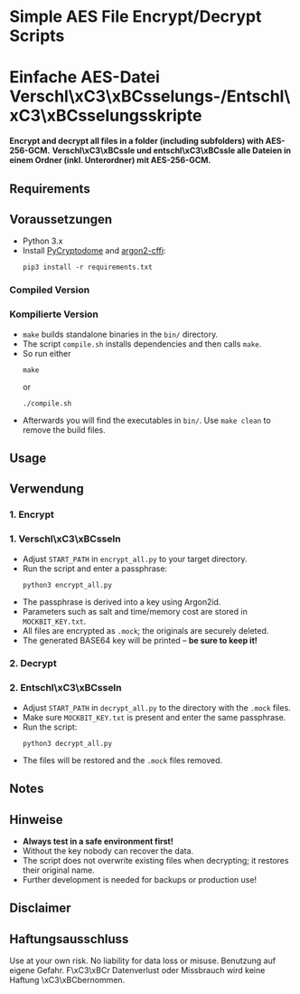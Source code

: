 # Simple AES File Encrypt/Decrypt Scripts
# Einfache AES-Datei Verschl\xC3\xBCsselungs-/Entschl\xC3\xBCsselungsskripte

**Encrypt and decrypt all files in a folder (including subfolders) with AES-256-GCM.**
**Verschl\xC3\xBCssle und entschl\xC3\xBCssle alle Dateien in einem Ordner (inkl. Unterordner) mit AES-256-GCM.**

## Requirements
## Voraussetzungen

- Python 3.x
- Install [PyCryptodome](https://www.pycryptodome.org/) and [argon2-cffi](https://pypi.org/project/argon2-cffi/):
  ```
  pip3 install -r requirements.txt
  ```

### Compiled Version
### Kompilierte Version

- `make` builds standalone binaries in the `bin/` directory.
- The script `compile.sh` installs dependencies and then calls `make`.
- So run either
  ```
  make
  ```
  or
  ```
  ./compile.sh
  ```
- Afterwards you will find the executables in `bin/`. Use `make clean` to remove the build files.

## Usage
## Verwendung

### 1. Encrypt
### 1. Verschl\xC3\xBCsseln

- Adjust `START_PATH` in `encrypt_all.py` to your target directory.
- Run the script and enter a passphrase:
  ```
  python3 encrypt_all.py
  ```
- The passphrase is derived into a key using Argon2id.
- Parameters such as salt and time/memory cost are stored in `MOCKBIT_KEY.txt`.
- All files are encrypted as `.mock`; the originals are securely deleted.
- The generated BASE64 key will be printed – **be sure to keep it!**

### 2. Decrypt
### 2. Entschl\xC3\xBCsseln

- Adjust `START_PATH` in `decrypt_all.py` to the directory with the `.mock` files.
- Make sure `MOCKBIT_KEY.txt` is present and enter the same passphrase.
- Run the script:
  ```
  python3 decrypt_all.py
  ```
- The files will be restored and the `.mock` files removed.

## Notes
## Hinweise

- **Always test in a safe environment first!**
- Without the key nobody can recover the data.
- The script does not overwrite existing files when decrypting; it restores their original name.
- Further development is needed for backups or production use!

## Disclaimer
## Haftungsausschluss

Use at your own risk. No liability for data loss or misuse.
Benutzung auf eigene Gefahr. F\xC3\xBCr Datenverlust oder Missbrauch wird keine Haftung \xC3\xBCbernommen.
